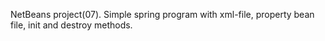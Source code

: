 NetBeans project(07). Simple spring program with xml-file, property bean file, 
init and destroy methods.

